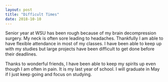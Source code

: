 ```yaml
---
layout: post
title: "Difficult Times"
date: 2018-10-10
---
```


Senior year at WSU has been rough because of my brain decompression surgery. My neck is often sore leading to headaches. Thankfully I am able to have flexible attendance in most of my classes. I have been able to keep up with my studies but large projects have been difficult to get done before their deadlines.
<!--more-->

Thanks to wonderful friends, I have been able to keep my spirits up even though I am often in pain. It is my last year of school. I will graduate in May if I just keep going and focus on studying.

